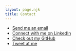 ```yaml
---
layout: page.njk
title: Contact
---
```


- [Send me an email](mailto:billy@billybunn.com?subject=Inquiry%20from%20billybunn.io)
- [Connect with me on LinkedIn](https://www.linkedin.com/in/billybunn/)
- [Check out my GitHub](https://github.com/billybunn)
- [Tweet at me](https://twitter.com/billybunn)
